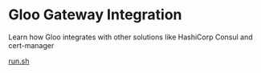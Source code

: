 # Gloo Gateway Integration
Learn how Gloo integrates with other solutions like HashiCorp Consul and cert-manager

[run.sh](./run.sh)